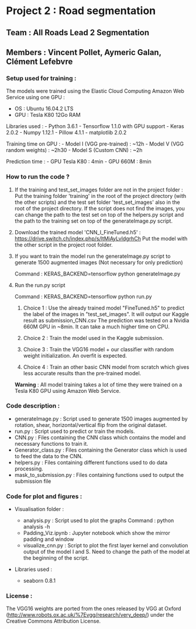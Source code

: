 # Project 2 : Road segmentation
## Team : All Roads Lead 2 Segmentation
## Members : Vincent Pollet, Aymeric Galan, Clément Lefebvre



### Setup used for training :

The models were trained using the Elastic Cloud Computing Amazon Web Service
using one GPU :
  - OS : Ubuntu 16.04.2 LTS
  - GPU : Tesla K80 12Go RAM

  Libraries used :
    - Python 3.6.1
    - Tensorflow 1.1.0 with GPU support
    - Keras 2.0.2
    - Numpy 1.12.1
    - Pillow 4.1.1
    - matplotlib 2.0.2


  Training time on GPU :
    - Model I (VGG pre-trained) : ~12h
    - Model V (VGG random weights) : ~2h30
    - Model S (Custom CNN) : ~2h

  Prediction time :
    - GPU Tesla K80 : 4min
    - GPU 660M : 8min

### How to run the code ?

1. If the training and test_set_images folder are not in the project folder :
Put the training folder 'training' in the root of the project directory (with the other scripts)
and the test set folder 'test_set_images' also in the root of the project directory. If the script does not
find the images, you can change the path to the test set on top of the helpers.py script and the path to the
training set on top of the generateImage.py script.

2. Download the trained model 'CNN_I_FineTuned.h5' : https://drive.switch.ch/index.php/s/ltMiAyLvIdgrhCh
   Put the model with the other script in the project root folder.

3. If you want to train the model run the generateImage.py script
   to generate 1500 augmented images (Not necessary for only prediction)

    Command : KERAS_BACKEND=tensorflow python generateImage.py

4. Run the run.py script

    Command : KERAS_BACKEND=tensorflow python run.py

    1. Choice 1 : Use the already trained model "FineTuned.h5" to predict the
    label of the images in "test_set_images". It will output our Kaggle result as submission_CNN.csv
    The prediction was tested on a Nvidia 660M GPU in ~8min. It can take a much higher
    time on CPU.

    2. Choice 2 : Train the model used in the Kaggle submission.

    3. Choice 3 : Train the VGG16 model + our classifier with random weight
    initialization. An overfit is expected.

    4. Choice 4 : Train an other basic CNN model from scratch which gives less
    accurate results than the pre-trained model.

    **Warning** : All model training takes a lot of time they were
    trained on a Tesla K80 GPU using Amazon Web Service.


### Code description :

  - generateImage.py : Script used to generate 1500 images augmented by rotation,
  shear, horizontal/vertical flip from the original dataset.
  - run.py : Script used to predict or train the models.
  - CNN.py : Files containing the CNN class which contains the model and necessary functions
    to train it.
  - Generator_class.py : Files containing the Generator class which is used to feed the data to
    the CNN.
  - helpers.py : Files containing different functions used to do data processing.
  - mask_to_submission.py : Files containing functions used to output the submission file


### Code for plot and figures :
  - Visualisation folder :
    - analysis.py : Script used to plot the graphs
        Command : python analysis -h
    - Padding_Viz.ipynb : Jupyter notebook which show the mirror padding and window
    - visualize_cnn.py : Script to plot the first layer kernel and convolution output of
    the model I and S. Need to change the path of the model at the beginning of the script.

  - Libraries used :
    - seaborn 0.8.1


### License :
  The VGG16 weights are ported from the ones released by VGG at Oxford
  (http://www.robots.ox.ac.uk/%7Evgg/research/very_deep/) under the Creative Commons Attribution License.
